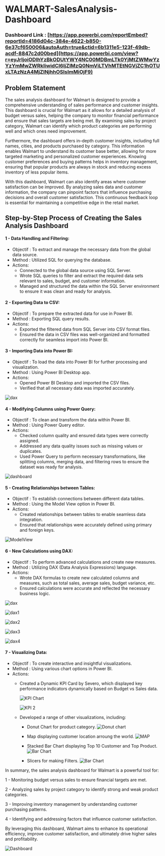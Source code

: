 
# WALMART-SalesAnalysis-Dashboard

### Dashboard Link : [https://app.powerbi.com/reportEmbed?reportId=4186d04c-384e-4622-b850-6e37cf650006&autoAuth=true&ctid=6b1311e5-123f-49db-acdf-8847c2d00bed](https://app.powerbi.com/view?r=eyJrIjoiODlhYzBkODUtYWY4NC00MDBmLTk0YjMtZWMwYzYzYmMwZWRkIiwidCI6IjZlMzQ0NmViLTVhMTEtNGVjZC1hOTUxLTAzNzA4MjZlNjhhOSIsImMiOjF9)

## Problem Statement

The sales analysis dashboard for Walmart is designed to provide a comprehensive understanding of sales performance and customer insights. This dashboard is crucial for Walmart as it allows for a detailed analysis of budget versus sales, helping the company to monitor financial performance and ensure that sales targets are being met. By examining sales by project category, Walmart can identify which product categories are performing well and which ones need improvement.

Furthermore, the dashboard offers in-depth customer insights, including full names, cities, and products purchased by category. This information enables Walmart to understand its customer base better, allowing for more targeted marketing and personalized customer experiences. Knowing customer preferences and buying patterns helps in inventory management, ensuring that popular products are always in stock and reducing excess inventory of less popular items.

With this dashboard, Walmart can also identify areas where customer satisfaction can be improved. By analyzing sales data and customer information, the company can pinpoint factors that influence purchasing decisions and overall customer satisfaction. This continuous feedback loop is essential for maintaining a competitive edge in the retail market.

## Step-by-Step Process of Creating the Sales Analysis Dashboard

#### 1 - Data Handling and Filtering:
- Objectif : To extract and manage the necessary data from the global data source.
- Method : Utilized SQL for querying the database.
- Actions:
   - Connected to the global data source using SQL Server.
   - Wrote SQL queries to filter and extract the required data sets relevant to sales, budget, and customer information. 
   - Managed and structured the data within the SQL Server environment to ensure it was clean and ready for analysis.

#### 2 - Exporting Data to CSV:
- Objectif : To prepare the extracted data for use in Power BI.
- Method : Exporting SQL query results.
- Actions:
   - Exported the filtered data from SQL Server into CSV format files.
   - Ensured the data in CSV files was well-organized and formatted correctly for seamless import into Power BI.

#### 3 - Importing Data into Power BI:
- Objectif : To load the data into Power BI for further processing and visualization.
- Method : Using Power BI Desktop app.
- Actions:
   - Opened Power BI Desktop and imported the CSV files.
   - Verified that all necessary data was imported accurately.

![dax](https://github.com/SaberGammaoui/Walmart_SalesAnalysis/assets/65584725/544d8cf8-74c6-4afa-bc2a-8100a8bb9649)

#### 4 - Modifying Columns using Power Query:
- Objectif : To clean and transform the data within Power BI.
- Method : Using Power Query editor.
- Actions:
   - Checked column quality and ensured data types were correctly assigned.
   - Addressed any data quality issues such as missing values or duplicates.
   - Used Power Query to perform necessary transformations, like splitting columns, merging data, and filtering rows to ensure the dataset was ready for analysis.

![dashboard](https://github.com/SaberGammaoui/Walmart_SalesAnalysis/assets/65584725/bc5ee429-0509-40f5-9f1a-e42fbacb8446)

#### 5 - Creating Relationships between Tables:
- Objectif : To establish connections between different data tables.
- Method : Using the Model View option in Power BI.
- Actions:
   - Created relationships between tables to enable seamless data integration.
   - Ensured that relationships were accurately defined using primary and foreign keys.

![ModelView](https://github.com/SaberGammaoui/Walmart_SalesAnalysis/assets/65584725/5bfc1e46-6057-4f34-80cc-bfb1d9075682)

#### 6 - New Calculations using DAX:
- Objectif : To perform advanced calculations and create new measures.
- Method : Utilizing DAX (Data Analysis Expressions) language.
- Actions:
    - Wrote DAX formulas to create new calculated columns and measures, such as total sales, average sales, budget variance, etc.
    - Ensured calculations were accurate and reflected the necessary business logic.

![dax](https://github.com/SaberGammaoui/Walmart_SalesAnalysis/assets/65584725/cfd6cddd-f9a1-4d01-a969-a0af08cddc86)

![dax1](https://github.com/SaberGammaoui/Walmart_SalesAnalysis/assets/65584725/70ab3ea6-03bf-42e5-a3e2-aaf9f8dfba31)

![dax2](https://github.com/SaberGammaoui/Walmart_SalesAnalysis/assets/65584725/f4bec839-e982-4910-8d15-92306a6e34ac)

![dax3](https://github.com/SaberGammaoui/Walmart_SalesAnalysis/assets/65584725/4731f540-828d-480e-bc56-405a8b4046e9)

![dax4](https://github.com/SaberGammaoui/Walmart_SalesAnalysis/assets/65584725/5a9e2c91-f8d1-41e6-bb8a-506ce79bfe31)


#### 7 - Visualizing Data:
- Objectif : To create interactive and insightful visualizations.
- Method : Using various chart options in Power BI.
- Actions:
    - Created a Dynamic KPI Card by Severo, which displayed key performance indicators dynamically based on Budget vs Sales data.

      ![KPI Chart](https://github.com/SaberGammaoui/Walmart_SalesAnalysis/assets/65584725/aa6fa18a-3d2f-4c32-b87f-1a51400e9c3b)

      ![KPI 2](https://github.com/SaberGammaoui/Walmart_SalesAnalysis/assets/65584725/97e59ff0-2049-444f-bf2a-04bfef53216b)

    - Developed a range of other visualizations, including:
         - Donut Chart for product category.
         ![Donut chart](https://github.com/SaberGammaoui/Walmart_SalesAnalysis/assets/65584725/707ef589-580f-4129-bf23-7998ce6bba3e)
         - Map displaying customer location arroung the world.
         ![MAP](https://github.com/SaberGammaoui/Walmart_SalesAnalysis/assets/65584725/d0818983-18e3-4ca2-aba6-19ef378b2112)
         - Stacked Bar Chart displaying Top 10 Customer and Top Product.
         ![Bar Chart](https://github.com/SaberGammaoui/Walmart_SalesAnalysis/assets/65584725/bd7f6690-41e7-44d9-8efc-a088e25b1d9d)

         - Slicers for making Filters.
         ![Bar Chart](https://github.com/SaberGammaoui/Walmart_SalesAnalysis/assets/65584725/24b992e1-37a3-45fb-99cb-63cfe299d1fe)
        
In summary, the sales analysis dashboard for Walmart is a powerful tool for:

1 - Monitoring budget versus sales to ensure financial targets are met.

2 - Analyzing sales by project category to identify strong and weak product categories.

3 - Improving inventory management by understanding customer purchasing patterns.

4 - Identifying and addressing factors that influence customer satisfaction.

By leveraging this dashboard, Walmart aims to enhance its operational efficiency, improve customer satisfaction, and ultimately drive higher sales and profitability.

![Dashboard](https://github.com/SaberGammaoui/Walmart_SalesAnalysis/assets/65584725/7c7167c5-cb17-4aab-abaf-64c96025a93d)
